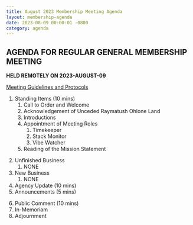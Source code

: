 ```yaml
---
title: August 2023 Membership Meeting Agenda
layout: membership-agenda
date: 2023-08-09 00:00:01 -0800
category: agenda
---
```


## AGENDA FOR REGULAR GENERAL MEMBERSHIP MEETING

**HELD REMOTELY ON 2023-AUGUST-09**

[Meeting Guidelines and Protocols](/meetings)  

1. Standing Items (10 mins) 
   1. Call to Order and Welcome 
   2. Acknowledgement of Unceded Raymatush Ohlone Land 
   3. Introductions  
   4. Appointment of Meeting Roles 
      1. Timekeeper 
      2. Stack Monitor 
      3. Vibe Watcher 
   5. Reading of the Mission Statement 
<!-- 7. Reading and Approval of Minutes  -->
2. Unfinished Business 
   1. NONE
3. New Business 
   1. NONE
4.  Agency Update (10 mins) 
5.  Announcements (5 mins) 
<!-- 12. Program (20 mins)  -->
6.  Public Comment (10 mins) 
7.  In-Memoriam  
8.  Adjournment 